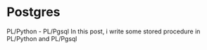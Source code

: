# Postgres
PL/Python - PL/Pgsql
In this post, i write some stored procedure in PL/Python and PL/Pgsql
